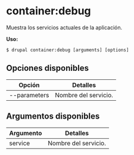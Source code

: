 # container:debug
Muestra los servicios actuales de la aplicación.

**Uso:**
```
$ drupal container:debug [arguments] [options]
```

## Opciones disponibles
Opción | Detalles
-------|-------------
--parameters | Nombre del servicio.

## Argumentos disponibles
Argumento | Detalles
---------|-------------
service | Nombre del servicio.
